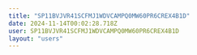 ```yaml
---
title: "SP11BVJVR41SCFMJ1WDVCAMPQ0MW60PR6CREX4B1D"
date: 2024-11-14T00:02:28.718Z
user: SP11BVJVR41SCFMJ1WDVCAMPQ0MW60PR6CREX4B1D
layout: "users"
---
```

    